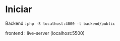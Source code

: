 # Iniciar
Backend : `php -S localhost:4000 -t backend/public`

frontend : live-server (localhost:5500)